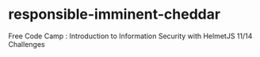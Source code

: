 # responsible-imminent-cheddar
Free Code Camp : Introduction to Information Security with HelmetJS 11/14 Challenges
